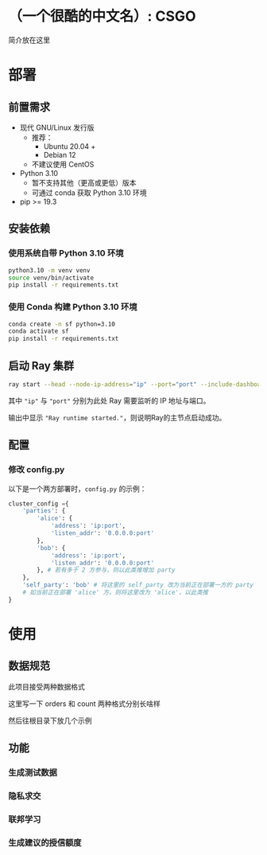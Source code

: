 # （一个很酷的中文名）: CSGO

简介放在这里

# 部署

## 前置需求

- 现代 GNU/Linux 发行版 
  - 推荐：
    - Ubuntu 20.04 +
    - Debian 12
  - 不建议使用 CentOS 
- Python 3.10 
  - 暂不支持其他（更高或更低）版本
  - 可通过 conda 获取 Python 3.10 环境
- pip >= 19.3


## 安装依赖

### 使用系统自带 Python 3.10 环境

```bash
python3.10 -m venv venv
source venv/bin/activate
pip install -r requirements.txt
```

### 使用 Conda 构建 Python 3.10 环境

```bash
conda create -n sf python=3.10
conda activate sf
pip install -r requirements.txt
```

## 启动 Ray 集群

```bash
ray start --head --node-ip-address="ip" --port="port" --include-dashboard=False --disable-usage-stats
```

其中 `"ip"` 与 `"port"` 分别为此处 Ray 需要监听的 IP 地址与端口。

输出中显示 `"Ray runtime started."`，则说明Ray的主节点启动成功。

## 配置

### 修改 config.py

以下是一个两方部署时，`config.py` 的示例：

```python
cluster_config ={
    'parties': {
        'alice': {
            'address': 'ip:port',
            'listen_addr': '0.0.0.0:port'
        },
        'bob': {
            'address': 'ip:port',
            'listen_addr': '0.0.0.0:port'
        }, # 若有多于 2 方参与，则以此类推增加 party
    },
    'self_party': 'bob' # 将这里的 self_party 改为当前正在部署一方的 party
    # 如当前正在部署 'alice' 方，则将这里改为 'alice'，以此类推
}
```

# 使用

## 数据规范

此项目接受两种数据格式

这里写一下 orders 和 count 两种格式分别长啥样

然后往根目录下放几个示例

## 功能

### 生成测试数据

### 隐私求交

### 联邦学习

### 生成建议的授信额度
